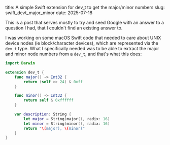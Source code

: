 title: A simple Swift extension for dev_t to get the major/minor numbers
slug: swift_devt_major_minor
date: 2025-07-18

This is a post that serves mostly to try and seed Google with an answer to a question I had, that I couldn't find an existing answer to.

I was working on some macOS Swift code that needed to care about UNIX device nodes (ie block/character devices), which are represented via the `dev_t` type.
What I specifically needed was to be able to extract the major and minor node numbers from a `dev_t`, and that's what this does:

```swift
import Darwin

extension dev_t {
    func major() -> Int32 {
        return (self >> 24) & 0xff
    }

    func minor() -> Int32 {
        return self & 0xffffff
    }

    var description: String {
        let major = String(major(), radix: 16)
        let minor = String(minor(), radix: 16)
        return "\(major), \(minor)"
    }
}
```